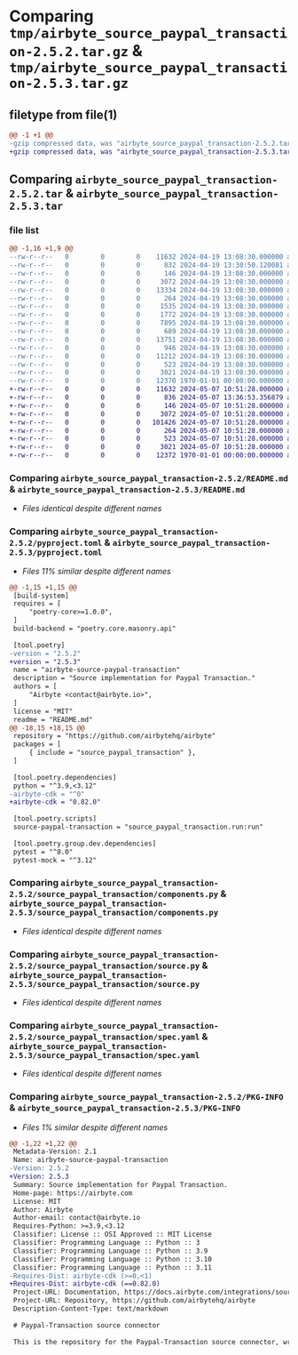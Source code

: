 # Comparing `tmp/airbyte_source_paypal_transaction-2.5.2.tar.gz` & `tmp/airbyte_source_paypal_transaction-2.5.3.tar.gz`

## filetype from file(1)

```diff
@@ -1 +1 @@
-gzip compressed data, was "airbyte_source_paypal_transaction-2.5.2.tar", max compression
+gzip compressed data, was "airbyte_source_paypal_transaction-2.5.3.tar", max compression
```

## Comparing `airbyte_source_paypal_transaction-2.5.2.tar` & `airbyte_source_paypal_transaction-2.5.3.tar`

### file list

```diff
@@ -1,16 +1,9 @@
--rw-r--r--   0        0        0    11632 2024-04-19 13:08:30.000000 airbyte_source_paypal_transaction-2.5.2/README.md
--rw-r--r--   0        0        0      832 2024-04-19 13:30:50.120081 airbyte_source_paypal_transaction-2.5.2/pyproject.toml
--rw-r--r--   0        0        0      146 2024-04-19 13:08:30.000000 airbyte_source_paypal_transaction-2.5.2/source_paypal_transaction/__init__.py
--rw-r--r--   0        0        0     3072 2024-04-19 13:08:30.000000 airbyte_source_paypal_transaction-2.5.2/source_paypal_transaction/components.py
--rw-r--r--   0        0        0    13334 2024-04-19 13:08:30.000000 airbyte_source_paypal_transaction-2.5.2/source_paypal_transaction/manifest.yaml
--rw-r--r--   0        0        0      264 2024-04-19 13:08:30.000000 airbyte_source_paypal_transaction-2.5.2/source_paypal_transaction/run.py
--rw-r--r--   0        0        0     1535 2024-04-19 13:08:30.000000 airbyte_source_paypal_transaction-2.5.2/source_paypal_transaction/schemas/balances.json
--rw-r--r--   0        0        0     1772 2024-04-19 13:08:30.000000 airbyte_source_paypal_transaction-2.5.2/source_paypal_transaction/schemas/list_disputes.json
--rw-r--r--   0        0        0     7895 2024-04-19 13:08:30.000000 airbyte_source_paypal_transaction-2.5.2/source_paypal_transaction/schemas/list_payments.json
--rw-r--r--   0        0        0      689 2024-04-19 13:08:30.000000 airbyte_source_paypal_transaction-2.5.2/source_paypal_transaction/schemas/list_products.json
--rw-r--r--   0        0        0    13751 2024-04-19 13:08:30.000000 airbyte_source_paypal_transaction-2.5.2/source_paypal_transaction/schemas/search_invoices.json
--rw-r--r--   0        0        0      946 2024-04-19 13:08:30.000000 airbyte_source_paypal_transaction-2.5.2/source_paypal_transaction/schemas/show_product_details.json
--rw-r--r--   0        0        0    11212 2024-04-19 13:08:30.000000 airbyte_source_paypal_transaction-2.5.2/source_paypal_transaction/schemas/transactions.json
--rw-r--r--   0        0        0      523 2024-04-19 13:08:30.000000 airbyte_source_paypal_transaction-2.5.2/source_paypal_transaction/source.py
--rw-r--r--   0        0        0     3021 2024-04-19 13:08:30.000000 airbyte_source_paypal_transaction-2.5.2/source_paypal_transaction/spec.yaml
--rw-r--r--   0        0        0    12370 1970-01-01 00:00:00.000000 airbyte_source_paypal_transaction-2.5.2/PKG-INFO
+-rw-r--r--   0        0        0    11632 2024-05-07 10:51:28.000000 airbyte_source_paypal_transaction-2.5.3/README.md
+-rw-r--r--   0        0        0      836 2024-05-07 13:36:53.356879 airbyte_source_paypal_transaction-2.5.3/pyproject.toml
+-rw-r--r--   0        0        0      146 2024-05-07 10:51:28.000000 airbyte_source_paypal_transaction-2.5.3/source_paypal_transaction/__init__.py
+-rw-r--r--   0        0        0     3072 2024-05-07 10:51:28.000000 airbyte_source_paypal_transaction-2.5.3/source_paypal_transaction/components.py
+-rw-r--r--   0        0        0   101426 2024-05-07 10:51:28.000000 airbyte_source_paypal_transaction-2.5.3/source_paypal_transaction/manifest.yaml
+-rw-r--r--   0        0        0      264 2024-05-07 10:51:28.000000 airbyte_source_paypal_transaction-2.5.3/source_paypal_transaction/run.py
+-rw-r--r--   0        0        0      523 2024-05-07 10:51:28.000000 airbyte_source_paypal_transaction-2.5.3/source_paypal_transaction/source.py
+-rw-r--r--   0        0        0     3021 2024-05-07 10:51:28.000000 airbyte_source_paypal_transaction-2.5.3/source_paypal_transaction/spec.yaml
+-rw-r--r--   0        0        0    12372 1970-01-01 00:00:00.000000 airbyte_source_paypal_transaction-2.5.3/PKG-INFO
```

### Comparing `airbyte_source_paypal_transaction-2.5.2/README.md` & `airbyte_source_paypal_transaction-2.5.3/README.md`

 * *Files identical despite different names*

### Comparing `airbyte_source_paypal_transaction-2.5.2/pyproject.toml` & `airbyte_source_paypal_transaction-2.5.3/pyproject.toml`

 * *Files 11% similar despite different names*

```diff
@@ -1,15 +1,15 @@
 [build-system]
 requires = [
     "poetry-core>=1.0.0",
 ]
 build-backend = "poetry.core.masonry.api"
 
 [tool.poetry]
-version = "2.5.2"
+version = "2.5.3"
 name = "airbyte-source-paypal-transaction"
 description = "Source implementation for Paypal Transaction."
 authors = [
     "Airbyte <contact@airbyte.io>",
 ]
 license = "MIT"
 readme = "README.md"
@@ -18,15 +18,15 @@
 repository = "https://github.com/airbytehq/airbyte"
 packages = [
     { include = "source_paypal_transaction" },
 ]
 
 [tool.poetry.dependencies]
 python = "^3.9,<3.12"
-airbyte-cdk = "^0"
+airbyte-cdk = "0.82.0"
 
 [tool.poetry.scripts]
 source-paypal-transaction = "source_paypal_transaction.run:run"
 
 [tool.poetry.group.dev.dependencies]
 pytest = "^8.0"
 pytest-mock = "^3.12"
```

### Comparing `airbyte_source_paypal_transaction-2.5.2/source_paypal_transaction/components.py` & `airbyte_source_paypal_transaction-2.5.3/source_paypal_transaction/components.py`

 * *Files identical despite different names*

### Comparing `airbyte_source_paypal_transaction-2.5.2/source_paypal_transaction/source.py` & `airbyte_source_paypal_transaction-2.5.3/source_paypal_transaction/source.py`

 * *Files identical despite different names*

### Comparing `airbyte_source_paypal_transaction-2.5.2/source_paypal_transaction/spec.yaml` & `airbyte_source_paypal_transaction-2.5.3/source_paypal_transaction/spec.yaml`

 * *Files identical despite different names*

### Comparing `airbyte_source_paypal_transaction-2.5.2/PKG-INFO` & `airbyte_source_paypal_transaction-2.5.3/PKG-INFO`

 * *Files 1% similar despite different names*

```diff
@@ -1,22 +1,22 @@
 Metadata-Version: 2.1
 Name: airbyte-source-paypal-transaction
-Version: 2.5.2
+Version: 2.5.3
 Summary: Source implementation for Paypal Transaction.
 Home-page: https://airbyte.com
 License: MIT
 Author: Airbyte
 Author-email: contact@airbyte.io
 Requires-Python: >=3.9,<3.12
 Classifier: License :: OSI Approved :: MIT License
 Classifier: Programming Language :: Python :: 3
 Classifier: Programming Language :: Python :: 3.9
 Classifier: Programming Language :: Python :: 3.10
 Classifier: Programming Language :: Python :: 3.11
-Requires-Dist: airbyte-cdk (>=0,<1)
+Requires-Dist: airbyte-cdk (==0.82.0)
 Project-URL: Documentation, https://docs.airbyte.com/integrations/sources/paypal-transaction
 Project-URL: Repository, https://github.com/airbytehq/airbyte
 Description-Content-Type: text/markdown
 
 # Paypal-Transaction source connector
 
 This is the repository for the Paypal-Transaction source connector, written in Python.
```

